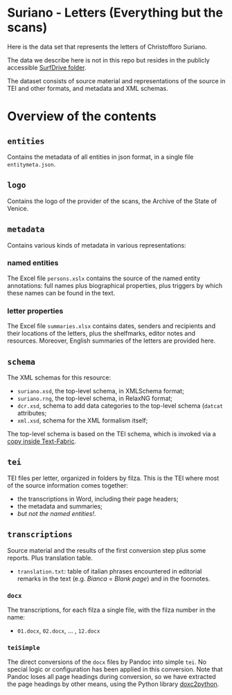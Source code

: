 # Suriano - Letters (Everything but the scans)

Here is the data set that represents the letters of Christofforo Suriano.

The data we describe here is not in this repo but resides in the publicly accessible 
[SurfDrive folder](https://surfdrive.surf.nl/files/index.php/s/L1bhixOQKMdXPjT).

The dataset consists of source material and representations of the source in
TEI and other formats, and metadata and XML schemas.

# Overview of the contents

## `entities`

Contains the metadata of all entities in json format, in a single file
`entitymeta.json`.

## `logo`

Contains the logo of the provider of the scans, the Archive of the State of Venice.

## `metadata`

Contains various kinds of metadata in various representations:

### named entities

The Excel file `persons.xslx` contains the source of the named entity
annotations: full names plus biographical properties, plus triggers by which
these names can be found in the text.

### letter properties

The Excel file `summaries.xlsx` contains dates, senders and recipients and
their locations of the letters, plus the shelfmarks, editor notes and resources.
Moreover, English summaries of the letters are provided here.

## `schema`

The XML schemas for this resource:

*   `suriano.xsd`, the top-level schema, in XMLSchema format;
*   `suriano.rng`, the top-level schema, in RelaxNG format;
*   `dcr.xsd`, schema to add data categories to the top-level schema (`datcat`
    attributes;
*   `xml.xsd`, schema for the XML formalism itself;

The top-level schema is based on the TEI schema, which is invoked via a
[copy inside Text-Fabric](https://github.com/annotation/text-fabric/tree/master/tf/tools/tei). 

## `tei`

TEI files per letter, organized in folders by filza.
This is the TEI where most of the source information comes together: 

*   the transcriptions in Word, including their page headers;
*   the metadata and summaries;
*   *but not the named entities!*.

## `transcriptions`

Source material and the results of the first conversion step plus some reports.
Plus  translation table.

*   `translation.txt`: table of italian phrases encountered in editorial remarks in
    the text (e.g. *Bianca* = *Blank page*) and in the foornotes.

### `docx`

The transcriptions, for each filza a single file, with the filza number in the name:

*   `01.docx`, `02.docx`, ... , `12.docx`

### `teiSimple`

The direct conversions of the `docx` files by Pandoc into simple `tei`.
No special logic or configuration has been applied in this conversion.
Note that Pandoc loses all page headings during conversion, so we have extracted
the page headings by other means, using the Python library 
[doxc2python](https://pypi.org/project/docx2python/).

